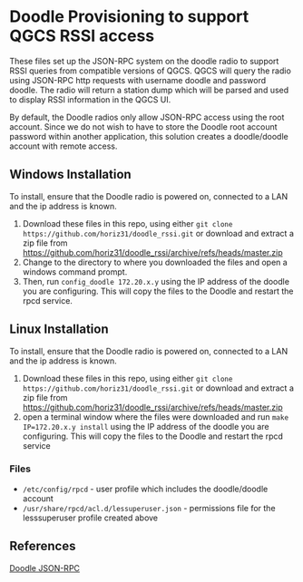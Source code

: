 # Doodle Provisioning to support QGCS RSSI access
These files set up the JSON-RPC system on the doodle radio to support RSSI queries from compatible versions of QGCS. 
QGCS will query the radio using JSON-RPC http requests with username doodle and password doodle. The radio will return a station dump which will be parsed and used to display RSSI information in the QGCS UI. 

By default, the Doodle radios only allow JSON-RPC access using the root account. Since we do not wish to have to store the Doodle root account password within another application, this solution creates a doodle/doodle account with remote access.

## Windows Installation
To install, ensure that the Doodle radio is powered on, connected to a LAN and the ip address is known.

1. Download these files in this repo, using either `git clone https://github.com/horiz31/doodle_rssi.git` or download and extract a zip file from https://github.com/horiz31/doodle_rssi/archive/refs/heads/master.zip  
2. Change to the directory to where you downloaded the files and open a windows command prompt.  
3. Then, run `config_doodle 172.20.x.y` using the IP address of the doodle you are configuring. This will copy the files to the Doodle and restart the rpcd service.  

## Linux Installation

To install, ensure that the Doodle radio is powered on, connected to a LAN and the ip address is known.
1. Download these files in this repo, using either `git clone https://github.com/horiz31/doodle_rssi.git` or download and extract a zip file from https://github.com/horiz31/doodle_rssi/archive/refs/heads/master.zip  
2. open a terminal window where the files were downloaded and run `make IP=172.20.x.y install` using the IP address of the doodle you are configuring. This will copy the files to the Doodle and restart the rpcd service

### Files

  * `/etc/config/rpcd` - user profile which includes the doodle/doodle account
  * `/usr/share/rpcd/acl.d/lessuperuser.json`	 - permissions file for the lesssuperuser profile created above


## References

[Doodle JSON-RPC](https://doodlelabs.com/wp-content/uploads/Remote-Management-Guide-for-Smart-Radio-V1020.pdf)

